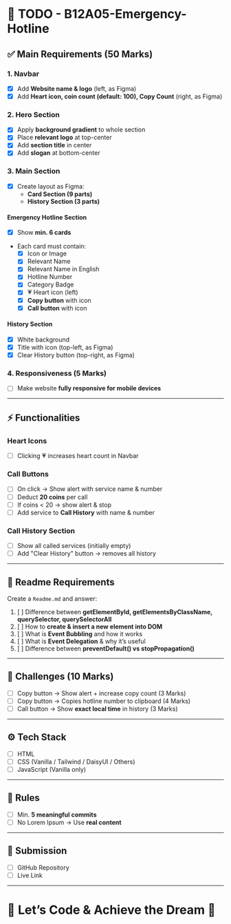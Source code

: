 # 📝 TODO - B12A05-Emergency-Hotline

## ✅ Main Requirements (50 Marks)

### 1. Navbar

- [x] Add **Website name & logo** (left, as Figma)
- [x] Add **Heart icon, coin count (default: 100), Copy Count** (right, as Figma)

### 2. Hero Section

- [x] Apply **background gradient** to whole section
- [x] Place **relevant logo** at top-center
- [x] Add **section title** in center
- [x] Add **slogan** at bottom-center

### 3. Main Section

- [x] Create layout as Figma:
  - **Card Section (9 parts)**
  - **History Section (3 parts)**

#### Emergency Hotline Section

- [x] Show **min. 6 cards**
- Each card must contain:
  - [x] Icon or Image
  - [x] Relevant Name
  - [x] Relevant Name in English
  - [x] Hotline Number
  - [x] Category Badge
  - [x] 💗 Heart icon (left)
  - [x] **Copy button** with icon
  - [x] **Call button** with icon

#### History Section

- [x] White background
- [x] Title with icon (top-left, as Figma)
- [x] Clear History button (top-right, as Figma)

### 4. Responsiveness (5 Marks)

- [ ] Make website **fully responsive for mobile devices**

---

## ⚡ Functionalities

### Heart Icons

- [ ] Clicking 💗 increases heart count in Navbar

### Call Buttons

- [ ] On click → Show alert with service name & number
- [ ] Deduct **20 coins** per call
- [ ] If coins < 20 → show alert & stop
- [ ] Add service to **Call History** with name & number

### Call History Section

- [ ] Show all called services (initially empty)
- [ ] Add "Clear History" button → removes all history

---

## 📖 Readme Requirements

Create a `Readme.md` and answer:

1. [ ] Difference between **getElementById, getElementsByClassName, querySelector, querySelectorAll**
2. [ ] How to **create & insert a new element into DOM**
3. [ ] What is **Event Bubbling** and how it works
4. [ ] What is **Event Delegation** & why it’s useful
5. [ ] Difference between **preventDefault() vs stopPropagation()**

---

## 🧪 Challenges (10 Marks)

- [ ] Copy button → Show alert + increase copy count (3 Marks)
- [ ] Copy button → Copies hotline number to clipboard (4 Marks)
- [ ] Call button → Show **exact local time** in history (3 Marks)

---

## ⚙️ Tech Stack

- [ ] HTML
- [ ] CSS (Vanilla / Tailwind / DaisyUI / Others)
- [ ] JavaScript (Vanilla only)

---

## 📌 Rules

- [ ] Min. **5 meaningful commits**
- [ ] No Lorem Ipsum → Use **real content**

---

## 🔗 Submission

- [ ] GitHub Repository
- [ ] Live Link

---

# 🚀 Let’s Code & Achieve the Dream 🎯
